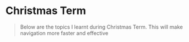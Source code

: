 # Christmas Term

> Below are the topics I learnt during Christmas Term. This will make navigation more faster and effective
